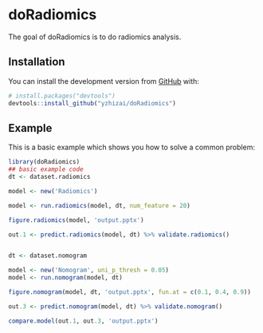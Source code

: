 
<!-- README.md is generated from README.Rmd. Please edit that file -->

# doRadiomics

<!-- badges: start -->
<!-- badges: end -->

The goal of doRadiomics is to do radiomics analysis.

## Installation

You can install the development version from
[GitHub](https://github.com/) with:

``` r
# install.packages("devtools")
devtools::install_github("yzhizai/doRadiomics")
```

## Example

This is a basic example which shows you how to solve a common problem:

``` r
library(doRadiomics)
## basic example code
dt <- dataset.radiomics

model <- new('Radiomics')

model <- run.radiomics(model, dt, num_feature = 20)

figure.radiomics(model, 'output.pptx')

out.1 <- predict.radiomics(model, dt) %>% validate.radiomics()


dt <- dataset.nomogram

model <- new('Nomogram', uni_p_thresh = 0.05)
model <- run.nomogram(model, dt)

figure.nomogram(model, dt, 'output.pptx', fun.at = c(0.1, 0.4, 0.9))

out.3 <- predict.nomogram(model, dt) %>% validate.nomogram()

compare.model(out.1, out.3, 'output.pptx')
```
